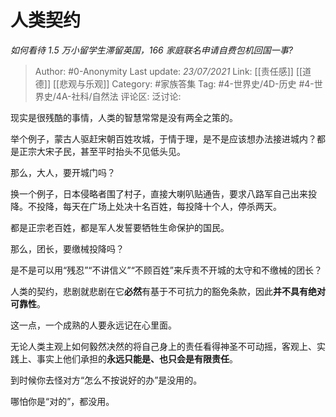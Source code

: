 # 人类契约
*如何看待 1.5 万小留学生滞留英国，166 家庭联名申请自费包机回国一事?*

> Author: #0-Anonymity
> Last update: *23/07/2021*
> Link: [[责任感]] [[道德]] [[悲观与乐观]]
> Category: #家族答集
> Tag: #4-世界史/4D-历史 #4-世界史/4A-社科/自然法
> 评论区:
> 泛讨论:

现实是很残酷的事情，人类的智慧常常是没有两全之策的。

举个例子，蒙古人驱赶宋朝百姓攻城，于情于理，是不是应该想办法接进城内？都是正宗大宋子民，甚至平时抬头不见低头见。

那么，大人，要开城门吗？

换一个例子，日本侵略者围了村子，直接大喇叭贴通告，要求八路军自己出来投降。不投降，每天在广场上处决十名百姓，每投降十个人，停杀两天。

都是正宗老百姓，都是军人发誓要牺牲生命保护的国民。

那么，团长，要缴械投降吗？

是不是可以用“残忍”“不讲信义”“不顾百姓”来斥责不开城的太守和不缴械的团长？

人类的契约，悲剧就悲剧在它**必然**有基于不可抗力的豁免条款，因此**并不具有绝对可靠性**。

这一点，一个成熟的人要永远记在心里面。

无论人类主观上如何毅然决然的将自己身上的责任看得神圣不可动摇，客观上、实践上、事实上他们承担的**永远只能是、也只会是有限责任**。

到时候你去怪对方“怎么不按说好的办”是没用的。

哪怕你是“对的”，都没用。
